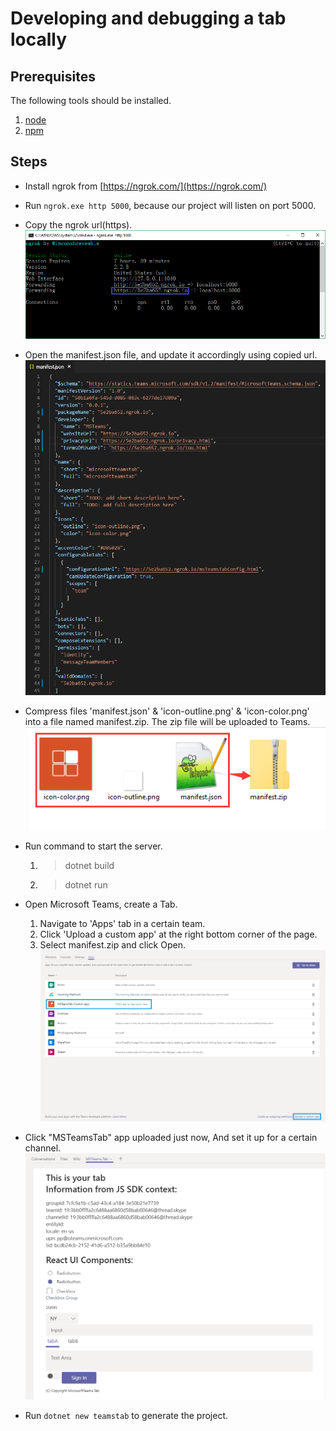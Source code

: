 # Developing and debugging a tab locally

## Prerequisites

The following tools should be installed.

1. [node](https://nodejs.org/en/)
2. [npm](https://www.npmjs.com/)

## Steps

* Install ngrok from [https://ngrok.com/](https://ngrok.com/)
* Run `ngrok.exe http 5000`, because our project will listen on port 5000.
* Copy the ngrok url(https).
![ngrok](assets/tab_en_us/ngrok.png)

* Open the manifest.json file, and update it accordingly using copied url.
![manifest.json](assets/tab_en_us/manifest_json.png)

* Compress files 'manifest.json' & 'icon-outline.png' & 'icon-color.png' into a file named manifest.zip. The zip file will be uploaded to Teams.
![manifest.zip](assets/tab_en_us/manifest_zip.png)

* Run command to start the server.
    1. > dotnet build
    2. > dotnet run

* Open Microsoft Teams, create a Tab.
    1. Navigate to 'Apps' tab in a certain team.
    2. Click 'Upload a custom app' at the right bottom corner of the page.
    3. Select manifest.zip and click Open.
    ![UploadACustomApp](assets/tab_en_us/upload_manifest_zip.png)

* Click "MSTeamsTab" app uploaded just now, And set it up for a certain channel.
![Tab](assets/tab_en_us/context_reactcomponent.png)

* Run `dotnet new teamstab` to generate the project.